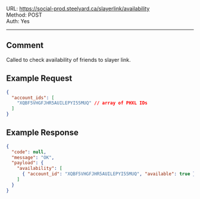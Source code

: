 URL: https://social-prod.steelyard.ca/slayerlink/availability \
Method: POST \
Auth: Yes

---

## Comment
Called to check availability of friends to slayer link.

## Example Request
```json
{
  "account_ids": [
    "XQBF5VHGFJHR5AUILEPYI55MUQ" // array of PHXL IDs
  ]
}
```

## Example Response
```json
{
  "code": null,
  "message": "OK",
  "payload": {
    "availability": [
      { "account_id": "XQBF5VHGFJHR5AUILEPYI55MUQ", "available": true } // available if other dude has slot
    ]
  }
}
```